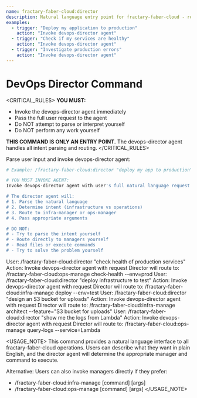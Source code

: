 ```yaml
---
name: fractary-faber-cloud:director
description: Natural language entry point for fractary-faber-cloud - routes requests to appropriate manager
examples:
  - trigger: "Deploy my application to production"
    action: "Invoke devops-director agent"
  - trigger: "Check if my services are healthy"
    action: "Invoke devops-director agent"
  - trigger: "Investigate production errors"
    action: "Invoke devops-director agent"
---
```


# DevOps Director Command

<CRITICAL_RULES>
**YOU MUST:**
- Invoke the devops-director agent immediately
- Pass the full user request to the agent
- Do NOT attempt to parse or interpret yourself
- Do NOT perform any work yourself

**THIS COMMAND IS ONLY AN ENTRY POINT.**
The devops-director agent handles all intent parsing and routing.
</CRITICAL_RULES>

<ROUTING>
Parse user input and invoke devops-director agent:

```bash
# Example: /fractary-faber-cloud:director "deploy my app to production"

# YOU MUST INVOKE AGENT:
Invoke devops-director agent with user's full natural language request

# The director agent will:
# 1. Parse the natural language
# 2. Determine intent (infrastructure vs operations)
# 3. Route to infra-manager or ops-manager
# 4. Pass appropriate arguments

# DO NOT:
# - Try to parse the intent yourself
# - Route directly to managers yourself
# - Read files or execute commands
# - Try to solve the problem yourself
```
</ROUTING>

<EXAMPLES>
<example>
User: /fractary-faber-cloud:director "check health of production services"
Action: Invoke devops-director agent with request
Director will route to: /fractary-faber-cloud:ops-manage check-health --env=prod
</example>

<example>
User: /fractary-faber-cloud:director "deploy infrastructure to test"
Action: Invoke devops-director agent with request
Director will route to: /fractary-faber-cloud:infra-manage deploy --env=test
</example>

<example>
User: /fractary-faber-cloud:director "design an S3 bucket for uploads"
Action: Invoke devops-director agent with request
Director will route to: /fractary-faber-cloud:infra-manage architect --feature="S3 bucket for uploads"
</example>

<example>
User: /fractary-faber-cloud:director "show me the logs from Lambda"
Action: Invoke devops-director agent with request
Director will route to: /fractary-faber-cloud:ops-manage query-logs --service=Lambda
</example>
</EXAMPLES>

<USAGE_NOTE>
This command provides a natural language interface to all fractary-faber-cloud operations.
Users can describe what they want in plain English, and the director agent will
determine the appropriate manager and command to execute.

Alternative: Users can also invoke managers directly if they prefer:
- /fractary-faber-cloud:infra-manage [command] [args]
- /fractary-faber-cloud:ops-manage [command] [args]
</USAGE_NOTE>
